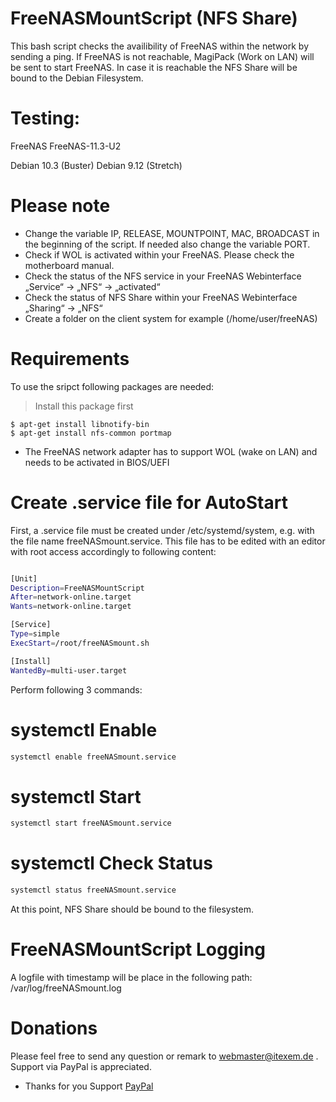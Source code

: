 # FreeNASMountScript (NFS Share)
This bash script checks the availibility of FreeNAS within the network by sending a ping. If
FreeNAS is not reachable, MagiPack (Work on LAN) will be sent to start FreeNAS. In case
it is reachable the NFS Share will be bound to the Debian Filesystem.

# Testing: 
FreeNAS FreeNAS-11.3-U2

Debian 10.3 (Buster) 
Debian 9.12 (Stretch)

# Please note
- Change the variable IP, RELEASE, MOUNTPOINT, MAC, BROADCAST in the beginning of the script. If needed also change the variable PORT.
- Check if WOL is activated within your FreeNAS. Please check the motherboard
manual.
- Check the status of the NFS service in your FreeNAS Webinterface
„Service“ → „NFS“ → „activated“
- Check the status of NFS Share within your FreeNAS Webinterface
„Sharing“ → „NFS“
- Create a folder on the client system for example (/home/user/freeNAS)

# Requirements
To use the sripct following packages are needed:

> Install this package first

```shell
$ apt-get install libnotify-bin
$ apt-get install nfs-common portmap
```
- The FreeNAS network adapter has to support WOL (wake on LAN) and needs to be activated in BIOS/UEFI 

# Create .service file for AutoStart
First, a .service file must be created under /etc/systemd/system, e.g. with the file name freeNASmount.service. This file has to be edited with an editor with root access accordingly to  following content:

```bash

[Unit]
Description=FreeNASMountScript
After=network-online.target
Wants=network-online.target

[Service]
Type=simple
ExecStart=/root/freeNASmount.sh

[Install]
WantedBy=multi-user.target


```
Perform following 3 commands:
#  systemctl Enable
```bash
systemctl enable freeNASmount.service
```
#  systemctl Start
```bash
systemctl start freeNASmount.service
```
#  systemctl Check Status
```bash
systemctl status freeNASmount.service
```
At this point, NFS Share should be bound to the filesystem.

# FreeNASMountScript Logging
A logfile with timestamp will be place in the following path: /var/log/freeNASmount.log

#  Donations

Please feel free to send any question or remark to webmaster@itexem.de . 
Support via PayPal is appreciated.
   
- Thanks for you Support <a href="https://www.paypal.me/bashBACKUPPER" target="_top">PayPal</a>
